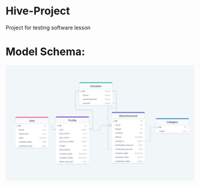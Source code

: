 # Hive-Project
 Project for testing software lesson 
# Model Schema:
![alt text](./model-schema.png)
